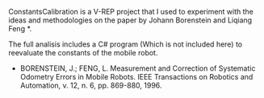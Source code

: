 ConstantsCalibration is a V-REP project that I used to experiment with the ideas and methodologies 
on the paper by Johann Borenstein and Liqiang Feng *.

The full analisis includes a C# program (Which is not included here) to reevaluate the constants of the mobile robot.

* BORENSTEIN, J.; FENG, L. Measurement and Correction of Systematic Odometry Errors in Mobile Robots. IEEE Transactions on Robotics and Automation, v. 12, n. 6, pp. 869-880, 1996.
